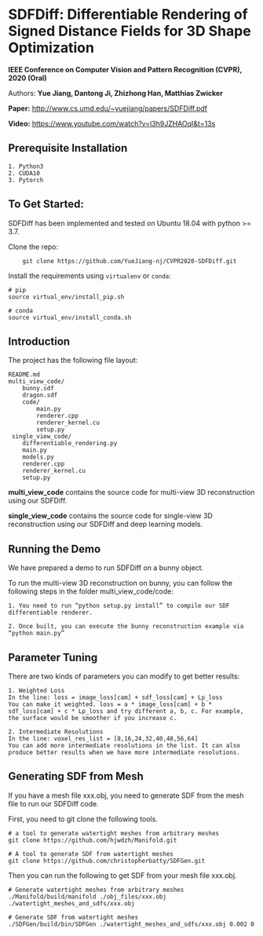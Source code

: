 # SDFDiff: Differentiable Rendering of Signed Distance Fields for 3D Shape Optimization

**IEEE Conference on Computer Vision and Pattern Recognition (CVPR), 2020 (Oral)**

Authors: **Yue Jiang, Dantong Ji, Zhizhong Han, Matthias Zwicker**

**Paper:** http://www.cs.umd.edu/~yuejiang/papers/SDFDiff.pdf

**Video:** https://www.youtube.com/watch?v=l3h9JZHAOqI&t=13s
>

## Prerequisite Installation

    1. Python3 
    2. CUDA10
    3. Pytorch


## To Get Started: 

SDFDiff has been implemented and tested on Ubuntu 18.04 with python >= 3.7.

Clone the repo:
```
    git clone https://github.com/YueJiang-nj/CVPR2020-SDFDiff.git
```

Install the requirements using `virtualenv` or `conda`:
```
# pip
source virtual_env/install_pip.sh

# conda
source virtual_env/install_conda.sh
```

## Introduction

The project has the following file layout:

    README.md
    multi_view_code/
        bunny.sdf
        dragon.sdf
        code/
            main.py
            renderer.cpp
            renderer_kernel.cu
            setup.py
     single_view_code/
        differentiable_rendering.py
        main.py
        models.py
        renderer.cpp
        renderer_kernel.cu
        setup.py


**multi_view_code** contains the source code for multi-view 3D reconstruction using our SDFDiff.

**single_view_code** contains the source code for single-view 3D reconstruction using our SDFDiff and deep learning models.

## Running the Demo

We have prepared a demo to run SDFDiff on a bunny object. 

To run the multi-view 3D reconstruction on bunny, you can follow the following steps in the folder multi_view_code/code:

```
1. You need to run “python setup.py install” to compile our SDF differentiable renderer.

2. Once built, you can execute the bunny reconstruction example via “python main.py”
```

## Parameter Tuning

There are two kinds of parameters you can modify to get better results:

```
1. Weighted Loss
In the line: loss = image_loss[cam] + sdf_loss[cam] + Lp_loss
You can make it weighted. loss = a * image_loss[cam] + b * sdf_loss[cam] + c * Lp_loss and try different a, b, c. For example, the surface would be smoother if you increase c.

2. Intermediate Resolutions
In the line: voxel_res_list = [8,16,24,32,40,48,56,64]
You can add more intermediate resolutions in the list. It can also produce better results when we have more intermediate resolutions.
```

## Generating SDF from Mesh

If you have a mesh file xxx.obj, you need to generate SDF from the mesh file to run our SDFDiff code.

First, you need to git clone the following tools.

```
# a tool to generate watertight meshes from arbitrary meshes
git clone https://github.com/hjwdzh/Manifold.git

# A tool to generate SDF from watertight meshes
git clone https://github.com/christopherbatty/SDFGen.git
```

Then you can run the following to get SDF from your mesh file xxx.obj.

```
# Generate watertight meshes from arbitrary meshes
./Manifold/build/manifold ./obj_files/xxx.obj ./watertight_meshes_and_sdfs/xxx.obj

# Generate SDF from watertight meshes
./SDFGen/build/bin/SDFGen ./watertight_meshes_and_sdfs/xxx.obj 0.002 0 
```
